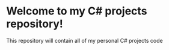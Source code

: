 # Welcome to my C# projects repository!
This repository will contain all of my personal C# projects code